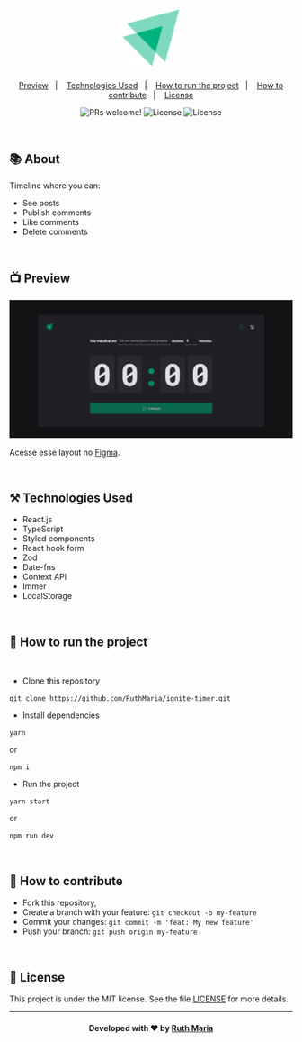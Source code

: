 <h1 align="center">
    <img alt="Logo Repository" src="./src/assets/logo-ignite.svg" width="100px" />
</h1>

<p align="center">
  <a href="#execution">Preview</a>&nbsp;&nbsp;&nbsp;|&nbsp;&nbsp;&nbsp;
  <a href="#technologies">Technologies Used</a>&nbsp;&nbsp;&nbsp;|&nbsp;&nbsp;&nbsp;
  <a href="#run">How to run the project</a>&nbsp;&nbsp;&nbsp;|&nbsp;&nbsp;&nbsp;
  <a href="#contribute">How to contribute</a>&nbsp;&nbsp;&nbsp;|&nbsp;&nbsp;&nbsp;
  <a href="#license">License</a>
</p>

<p align="center">
 <img src="https://img.shields.io/static/v1?label=PRs&message=welcome&color=61dafb&labelColor=000000" alt="PRs welcome!" />

  <img alt="License" src="https://img.shields.io/badge/Made%20by-Ruth%20Maria-61dafb">

  <img alt="License" src="https://img.shields.io/static/v1?label=license&message=MIT&color=61dafb&labelColor=000000">
</p>

<br>

## :books: About

Timeline where you can:

- See posts
- Publish comments
- Like comments
- Delete comments

<a id="execution"></a><br>

## :tv: Preview

![video](./src/assets/video.gif)

Acesse esse layout no [Figma](<https://www.figma.com/file/a88Y07FDqha4VuQ0oPlFMK/Ignite-Timer-(Community)?node-id=0%3A1>).

<a id="technologies"></a><br>

## ⚒️ Technologies Used

- React.js
- TypeScript
- Styled components
- React hook form
- Zod
- Date-fns
- Context API
- Immer
- LocalStorage

<a id="run"></a><br>

## 🚀 How to run the project

<br>

- Clone this repository

```
git clone https://github.com/RuthMaria/ignite-timer.git
```

- Install dependencies

```
yarn
```

or

```
npm i
```

- Run the project

```
yarn start
```

or

```
npm run dev
```

<br>

## 🎯 How to contribute

- Fork this repository,
- Create a branch with your feature: `git checkout -b my-feature`
- Commit your changes: `git commit -m 'feat: My new feature'`
- Push your branch: `git push origin my-feature`

<a id="license"></a><br>

## :memo: License

This project is under the MIT license. See the file [LICENSE](LICENSE) for more details.

---

<h4 align="center">
    Developed with ❤️ by <a href="https://www.linkedin.com/in/ruth-maria-9b256071/" target="_blank">Ruth Maria</a>
</h4>
